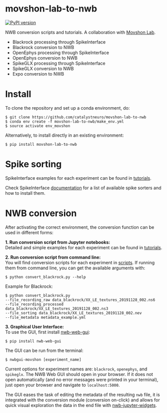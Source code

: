 # movshon-lab-to-nwb

[![PyPI version](https://badge.fury.io/py/movshon-lab-to-nwb.svg)](https://badge.fury.io/py/movshon-lab-to-nwb)

NWB conversion scripts and tutorials. A collaboration with [Movshon Lab](https://www.cns.nyu.edu/labs/movshonlab/).

- Blackrock processing through SpikeInterface
- Blackrock conversion to NWB
- OpenEphys processing through SpikeInterface
- OpenEphys conversion to NWB
- SpikeGLX processing through SpikeInterface
- SpikeGLX conversion to NWB
- Expo conversion to NWB

# Install
To clone the repository and set up a conda environment, do:
```
$ git clone https://github.com/catalystneuro/movshon-lab-to-nwb
$ conda env create -f movshon-lab-to-nwb/make_env.yml
$ source activate env_movshon
```

Alternatively, to install directly in an existing environment:
```
$ pip install movshon-lab-to-nwb
```


# Spike sorting
SpikeInterface examples for each experiment can be found in [tutorials](https://github.com/catalystneuro/movshon-lab-to-nwb/tree/main/tutorials).

Check SpikeInterface [documentation](https://spikeinterface.readthedocs.io/en/latest/sortersinfo.html) for a list of available spike sorters and how to install them.


# NWB conversion
After activating the correct environment, the conversion function can be used in different forms:

**1. Run conversion script from Jupyter notebooks:** <br/>
Detailed and simple examples for each experiment can be found in [tutorials](https://github.com/catalystneuro/movshon-lab-to-nwb/tree/main/tutorials).

**2. Run conversion script from command line:** <br/>
You will find conversion scripts for each experiment in [scripts](https://github.com/catalystneuro/movshon-lab-to-nwb/tree/main/scripts). If running them from command line, you can get the available arguments with:
```shell
$ python convert_blackrock.py --help
```

Example for Blackrock:
```shell
$ python convert_blackrock.py 
--file_recording_raw data_blackrock/XX_LE_textures_20191128_002.ns6 
--file_recording_processed data_blackrock/XX_LE_textures_20191128_002.ns3 
--file_sorting data_blackrock/XX_LE_textures_20191128_002.nev 
--file_metadata metadata_example.yml
```

**3. Graphical User Interface:** <br/>
To use the GUI, first install [nwb-web-gui](https://github.com/catalystneuro/nwb-web-gui):
```shell
$ pip install nwb-web-gui
```

The GUI can be run from the terminal:
```shell
$ nwbgui-movshon [experiment_name]
```
Current options for experiment names are: `blackrock`, `openephys`, and `spikeglx`. The NWB Web GUI should open in your browser. If it does not open automatically (and no error messages were printed in your terminal), just open your browser and navigate to `localhost:5000`.

The GUI eases the task of editing the metadata of the resulting `nwb` file, it is integrated with the conversion module (conversion on-click) and allows for quick visual exploration the data in the end file with [nwb-jupyter-widgets](https://github.com/NeurodataWithoutBorders/nwb-jupyter-widgets).
